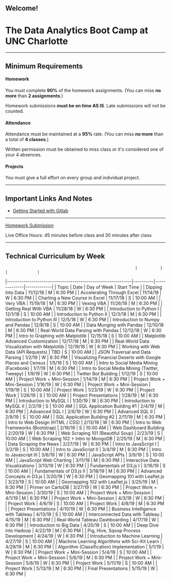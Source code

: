Welcome!
-----------------------------------------
# The Data Analytics Boot Camp at UNC Charlotte


-----------------------------------------


## Minimum Requirements


#### Homework


You must complete **90%** of the homework assignments. (You can miss **no more** than **2 assignments**.)


Homework submissions **must be on time AS IS**. Late submissions will not be counted.


#### Attendance


Attendance must be maintained at a **95%** rate. (You can miss **no more** than a total of **4 classes**.)


Written permission must be obtained to miss class or it's considered one of your 4 absences.


#### Projects


You must give a full effort on every group and individual project.

-----------------------------------------


## Important Links And Notes


- [Getting Started with Gitlab](guides/gitlab/readme.md)

-----------------------------------------


[Homework Submission](http://bootcampspot.com)


Live Office Hours: 45 minutes before class and 30 minutes after class


-----------------------------------------
## Technical Curriculum by Week
                                                             |          |              |             | 
|-------------------------------------------------------------|----------|--------------|-------------| 
| Topic                                                       | Date     | Day of Week  | Start Time  | 
| Dipping Into Data                                           | 11/12/18 | M            | 6:30 PM     | 
| Accelerating Through Excel                                  | 11/14/18 | W            | 6:30 PM     | 
| Charting a New Course in Excel                              | 11/17/18 | S            | 10:00 AM    | 
| Very VBA                                                    | 11/19/18 | M            | 6:30 PM     | 
| Vexing VBA                                                  | 11/26/18 | M            | 6:30 PM     | 
| Getting Real With VBA                                       | 11/28/18 | W            | 6:30 PM     | 
| Introduction to Python I                                    | 12/1/18  | S            | 10:00 AM    | 
| Introduction to Python II                                   | 12/3/18  | M            | 6:30 PM     | 
| Introduction to Python III                                  | 12/5/18  | W            | 6:30 PM     | 
| Introduction to Numpy and Pandas                            | 12/8/18  | S            | 10:00 AM    | 
| Data Munging with Pandas                                    | 12/10/18 | M            | 6:30 PM     | 
| Real-World Data Parsing with Pandas                         | 12/12/18 | W            | 6:30 PM     | 
| Intro to Graphing with Matplotlib                           | 12/15/18 | S            | 10:00 AM    | 
| Matplotlib Advanced Customization                           | 12/17/18 | M            | 6:30 PM     | 
| Real-World Data Visualization with Matplotlib               | 12/19/18 | W            | 6:30 PM     | 
| Working with Web Data (API Requests)                        | TBD      | S            | 10:00 AM    | 
| JSON Traversal and Data Parsing                             | 1/2/19   | W            | 6:30 PM     | 
| Visualizing Financial Deserts with Google Places and Census | 1/5/19   | S            | 10:00 AM    | 
| Intro to Social Media Mining (Facebook)                     | 1/7/19   | M            | 6:30 PM     | 
| Intro to Social Media Mining (Twitter, Tweepy)              | 1/9/19   | W            | 6:30 PM     | 
| Twitter Bot Building                                        | 1/12/19  | S            | 10:00 AM    | 
| Project Work + Mini-Session                                 | 1/14/19  | M            | 6:30 PM     | 
| Project Work + Mini-Session                                 | 1/16/19  | W            | 6:30 PM     | 
| Project Work + Mini-Session                                 | 1/19/19  | S            | 10:00 AM    | 
| Project Work                                                | 1/23/19  | W            | 6:30 PM     | 
| Project Work                                                | 1/26/19  | S            | 10:00 AM    | 
| Project Presentations                                       | 1/28/19  | M            | 6:30 PM     | 
| Introduction to MySQL I                                     | 1/30/19  | W            | 6:30 PM     | 
| Introduction to MySQL II                                    | 2/2/19   | S            | 10:00 AM    | 
| SQL Application Building #1                                 | 2/4/19   | M            | 6:30 PM     | 
| Advanced SQL I                                              | 2/6/19   | W            | 6:30 PM     | 
| Advanced SQL II                                             | 2/9/19   | S            | 10:00 AM    | 
| SQL Application Building #2                                 | 2/11/19  | M            | 6:30 PM     | 
| Intro to Web Design (HTML / CSS)                            | 2/13/19  | W            | 6:30 PM     | 
| Intro to Web Frameworks (Bootstrap)                         | 2/16/19  | S            | 10:00 AM    | 
| Web Dashboard Building                                      | 2/20/19  | W            | 6:30 PM     | 
| Web Scraping 101 (Beautiful Soup)                           | 2/23/19  | S            | 10:00 AM    | 
| Web Scraping 102 + Intro to MongoDB                         | 2/25/19  | M            | 6:30 PM     | 
| Data Scraping the News                                      | 2/27/19  | W            | 6:30 PM     | 
| Intro to JavaScript I                                       | 3/2/19   | S            | 10:00 AM    | 
| Intro to JavaScript II                                      | 3/4/19   | M            | 6:30 PM     | 
| Intro to Javascript III                                     | 3/6/19   | W            | 6:30 PM     | 
| JavaScript APIs                                             | 3/9/19   | S            | 10:00 AM    | 
| JavaScript Web Charting                                     | 3/11/19  | M            | 6:30 PM     | 
| Interactive Data Visualizations                             | 3/13/19  | W            | 6:30 PM     | 
| Fundamentals of D3.js I                                     | 3/16/19  | S            | 10:00 AM    | 
| Fundamentals of D3.js II                                    | 3/18/19  | M            | 6:30 PM     | 
| Advanced Concepts in D3.js                                  | 3/20/19  | W            | 6:30 PM     | 
| Geomapping 101 with Leaflet.js                              | 3/23/19  | S            | 10:00 AM    | 
| Geomapping 102 with Leaflet.js                              | 3/25/19  | M            | 6:30 PM     | 
| Primer on CartoDB                                           | 3/27/19  | W            | 6:30 PM     | 
| Project Work + Mini-Session                                 | 3/30/19  | S            | 10:00 AM    | 
| Project Work + Mini-Session                                 | 4/1/19   | M            | 6:30 PM     | 
| Project Work + Mini-Session                                 | 4/3/19   | W            | 6:30 PM     | 
| Project Work                                                | 4/6/19   | S            | 10:00 AM    | 
| Project Work                                                | 4/8/19   | M            | 6:30 PM     | 
| Project Presentations                                       | 4/10/19  | W            | 6:30 PM     | 
| Business Intelligence with Tableau                          | 4/13/19  | S            | 10:00 AM    | 
| Interconnected Data with Tableau                            | 4/15/19  | M            | 6:30 PM     | 
| Real-World Tableau Dashboarding                             | 4/17/19  | W            | 6:30 PM     | 
| Introduction to Big Data                                    | 4/20/19  | S            | 10:00 AM    | 
| Deep Dive into Hadoop                                       | 4/22/19  | M            | 6:30 PM     | 
| Pig, Hive, Sqoop Process Development                        | 4/24/19  | W            | 6:30 PM     | 
| Introduction to Machine Learning                            | 4/27/19  | S            | 10:00 AM    | 
| Machine Learning Algorithms with Sci-Kit Learn              | 4/29/19  | M            | 6:30 PM     | 
| Algorithm (Classification) Implementation                   | 5/1/19   | W            | 6:30 PM     | 
| Project Work + Mini-Session                                 | 5/4/19   | S            | 10:00 AM    | 
| Project Work + Mini-Session                                 | 5/6/19   | M            | 6:30 PM     | 
| Project Work + Mini-Session                                 | 5/8/19   | W            | 6:30 PM     | 
| Project Work                                                | 5/11/19  | S            | 10:00 AM    | 
| Project Work                                                | 5/13/19  | M            | 6:30 PM     | 
| Final Presentations                                         | 5/15/19  | W            | 6:30 PM     | 

